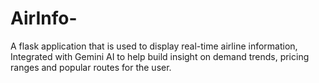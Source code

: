# AirInfo-
A flask application that is used to display real-time airline information, Integrated with Gemini AI to help build insight on demand trends, pricing ranges and popular routes for the user.

